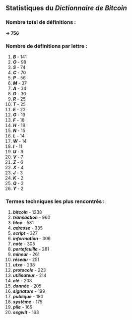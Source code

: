 ## Statistiques du *Dictionnaire de Bitcoin*

### Nombre total de définitions : 
**-> 756**

### Nombre de définitions par lettre :
1. ***B*** - 141
2. ***O*** - 98
3. ***S*** - 74
4. ***C*** - 70
5. ***P*** - 56
6. ***M*** - 37
7. ***A*** - 34
8. ***D*** - 30
9. ***R*** - 25
10. ***T*** - 25
11. ***E*** - 22
12. ***G*** - 19
13. ***F*** - 18
14. ***H*** - 18
15. ***N*** - 15
16. ***L*** - 14
17. ***W*** - 14
18. ***I*** - 11
19. ***U*** - 9
20. ***V*** - 7
21. ***Z*** - 6
22. ***X*** - 4
23. ***J*** - 3
24. ***K*** - 2
25. ***Q*** - 2
26. ***Y*** - 2

### Termes techniques les plus rencontrés :
1. ***bitcoin*** - 1238
2. ***transaction*** - 960
3. ***bloc*** - 581
4. ***adresse*** - 335
5. ***script*** - 327
6. ***information*** - 306
7. ***note*** - 305
8. ***portefeuille*** - 281
9. ***mineur*** - 261
10. ***réseau*** - 251
11. ***utxo*** - 238
12. ***protocole*** - 223
13. ***utilisateur*** - 214
14. ***clé*** - 208
15. ***donnée*** - 205
16. ***signature*** - 199
17. ***publique*** - 180
18. ***système*** - 175
19. ***pile*** - 165
20. ***segwit*** - 163
